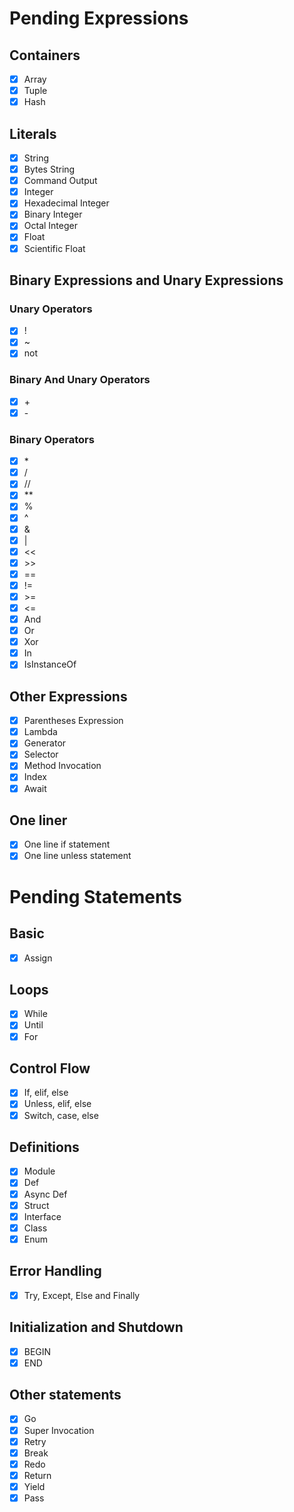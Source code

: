 # Pending Expressions

## Containers

- [X] Array
- [X] Tuple
- [X] Hash

## Literals

- [X] String
- [X] Bytes String
- [X] Command Output
- [X] Integer
- [X] Hexadecimal Integer
- [X] Binary Integer
- [X] Octal Integer
- [X] Float
- [X] Scientific Float

## Binary Expressions and Unary Expressions

### Unary Operators

- [X] !
- [X] ~
- [X] not

### Binary And Unary Operators

- [X] \+
- [X] \-

### Binary Operators

- [X] \*
- [X] /
- [X] //
- [X] \*\*
- [X] %
- [X] ^
- [X] &
- [X] \|
- [X] <<
- [X] \>\>
- [X] ==
- [X] !=
- [X] \>=
- [X] <=
- [X] And
- [X] Or
- [X] Xor
- [X] In
- [X] IsInstanceOf

## Other Expressions

- [X] Parentheses Expression
- [X] Lambda
- [X] Generator
- [X] Selector
- [X] Method Invocation
- [X] Index
- [X] Await

## One liner

- [X] One line if statement
- [X] One line unless statement

# Pending Statements

## Basic

- [X] Assign

## Loops

- [X] While
- [X] Until
- [X] For

## Control Flow

- [X] If, elif, else
- [X] Unless, elif, else
- [X] Switch, case, else

## Definitions

- [X] Module
- [X] Def
- [X] Async Def
- [X] Struct
- [X] Interface
- [X] Class
- [X] Enum

## Error Handling

- [X] Try, Except, Else and Finally

## Initialization and Shutdown

- [X] BEGIN
- [X] END

## Other statements

- [X] Go
- [X] Super Invocation
- [X] Retry
- [X] Break
- [X] Redo
- [X] Return
- [X] Yield
- [X] Pass